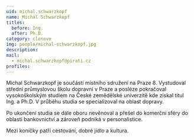 ```yaml
---
uid: michal.schwarzkopf
name: Michal Schwarzkopf
titles:
  before: Ing.
  after: Ph.D.
category: clenove
img: people/michal-schwarzkopf.jpg 
description: 
mail: 
  - michal.schwarzkopf@pirati.cz
profiles:
---
```


Michal Schwarzkopf je součástí místního sdružení na Praze 8. Vystudoval střední průmyslovou školu dopravní v Praze a posléze pokračoval vysokoškolským studiem na České zemědělské univerzitě kde získal titul Ing. a Ph.D. V průběhu studia se specializoval na oblast dopravy.

Po ukončení studia se dále oboru nevěnoval a přešel do komerční sféry do oblasti bankovnictví a zároveň podniká v personalistice.

Mezi koníčky patří cestování, dobré jídlo a kultura.

